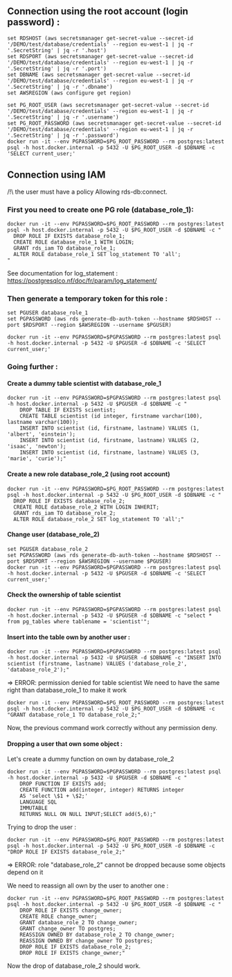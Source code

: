 ## Connection using the root account (login password) :

```
set RDSHOST (aws secretsmanager get-secret-value --secret-id '/DEMO/test/database/credentials' --region eu-west-1 | jq -r '.SecretString' | jq -r '.host')
set RDSPORT (aws secretsmanager get-secret-value --secret-id '/DEMO/test/database/credentials' --region eu-west-1 | jq -r '.SecretString' | jq -r '.port')
set DBNAME (aws secretsmanager get-secret-value --secret-id '/DEMO/test/database/credentials' --region eu-west-1 | jq -r '.SecretString' | jq -r '.dbname')
set AWSREGION (aws configure get region)

set PG_ROOT_USER (aws secretsmanager get-secret-value --secret-id '/DEMO/test/database/credentials' --region eu-west-1 | jq -r '.SecretString' | jq -r '.username')
set PG_ROOT_PASSWORD (aws secretsmanager get-secret-value --secret-id '/DEMO/test/database/credentials' --region eu-west-1 | jq -r '.SecretString' | jq -r '.password')
docker run -it --env PGPASSWORD=$PG_ROOT_PASSWORD --rm postgres:latest psql -h host.docker.internal -p 5432 -U $PG_ROOT_USER -d $DBNAME -c 'SELECT current_user;'
```


## Connection using IAM 

/!\ the user must have a policy Allowing rds-db:connect.

### First you need to create one PG role (database_role_1):

```
docker run -it --env PGPASSWORD=$PG_ROOT_PASSWORD --rm postgres:latest psql -h host.docker.internal -p 5432 -U $PG_ROOT_USER -d $DBNAME -c "
  DROP ROLE IF EXISTS database_role_1; 
  CREATE ROLE database_role_1 WITH LOGIN;
  GRANT rds_iam TO database_role_1;
  ALTER ROLE database_role_1 SET log_statement TO 'all';
"
```

See documentation for log_statement : https://postgresqlco.nf/doc/fr/param/log_statement/

### Then generate a temporary token for this role :

```
set PGUSER database_role_1
set PGPASSWORD (aws rds generate-db-auth-token --hostname $RDSHOST --port $RDSPORT --region $AWSREGION --username $PGUSER)

docker run -it --env PGPASSWORD=$PGPASSWORD --rm postgres:latest psql -h host.docker.internal -p 5432 -U $PGUSER -d $DBNAME -c 'SELECT current_user;'
```

### Going further :

#### Create a dummy table scientist with database_role_1

```
docker run -it --env PGPASSWORD=$PGPASSWORD --rm postgres:latest psql -h host.docker.internal -p 5432 -U $PGUSER -d $DBNAME -c "
	DROP TABLE IF EXISTS scientist;
	CREATE TABLE scientist (id integer, firstname varchar(100), lastname varchar(100));
	INSERT INTO scientist (id, firstname, lastname) VALUES (1, 'albert', 'einstein');
	INSERT INTO scientist (id, firstname, lastname) VALUES (2, 'isaac', 'newton');
	INSERT INTO scientist (id, firstname, lastname) VALUES (3, 'marie', 'curie');"
```

#### Create a new role database_role_2 (using root account)

```
docker run -it --env PGPASSWORD=$PG_ROOT_PASSWORD --rm postgres:latest psql -h host.docker.internal -p 5432 -U $PG_ROOT_USER -d $DBNAME -c "
  DROP ROLE IF EXISTS database_role_2; 
  CREATE ROLE database_role_2 WITH LOGIN INHERIT;
  GRANT rds_iam TO database_role_2;
  ALTER ROLE database_role_2 SET log_statement TO 'all';" 
```

#### Change user (database_role_2) 

```
set PGUSER database_role_2
set PGPASSWORD (aws rds generate-db-auth-token --hostname $RDSHOST --port $RDSPORT --region $AWSREGION --username $PGUSER)
docker run -it --env PGPASSWORD=$PGPASSWORD --rm postgres:latest psql -h host.docker.internal -p 5432 -U $PGUSER -d $DBNAME -c 'SELECT current_user;'
```

#### Check the ownership of table scientist

`docker run -it --env PGPASSWORD=$PGPASSWORD --rm postgres:latest psql -h host.docker.internal -p 5432 -U $PGUSER -d $DBNAME -c "select * from pg_tables where tablename = 'scientist'";`


#### Insert into the table own by another user :

`docker run -it --env PGPASSWORD=$PGPASSWORD --rm postgres:latest psql -h host.docker.internal -p 5432 -U $PGUSER -d $DBNAME -c "INSERT INTO scientist (firstname, lastname) VALUES ('database_role_2', 'database_role_2');"`

=> ERROR:  permission denied for table scientist
We need to have the same right than database_role_1 to make it work

`docker run -it --env PGPASSWORD=$PG_ROOT_PASSWORD --rm postgres:latest psql -h host.docker.internal -p 5432 -U $PG_ROOT_USER -d $DBNAME -c "GRANT database_role_1 TO database_role_2;"`

Now, the previous command work correctly without any permission deny.

#### Dropping a user that own some object :

Let's create a dummy function on own by database_role_2

```
docker run -it --env PGPASSWORD=$PGPASSWORD --rm postgres:latest psql -h host.docker.internal -p 5432 -U $PGUSER -d $DBNAME -c "
	DROP FUNCTION IF EXISTS add; 
	CREATE FUNCTION add(integer, integer) RETURNS integer
    AS 'select \$1 + \$2;'
    LANGUAGE SQL
    IMMUTABLE
    RETURNS NULL ON NULL INPUT;SELECT add(5,6);"
```

Trying to drop the user :

`docker run -it --env PGPASSWORD=$PG_ROOT_PASSWORD --rm postgres:latest psql -h host.docker.internal -p 5432 -U $PG_ROOT_USER -d $DBNAME -c "DROP ROLE IF EXISTS database_role_2;"`

=> ERROR:  role "database_role_2" cannot be dropped because some objects depend on it

We need to reassign all own by the user to another one :

```
docker run -it --env PGPASSWORD=$PG_ROOT_PASSWORD --rm postgres:latest psql -h host.docker.internal -p 5432 -U $PG_ROOT_USER -d $DBNAME -c "
	DROP ROLE IF EXISTS change_owner;
	CREATE ROLE change_owner;
	GRANT database_role_2 TO change_owner;
	GRANT change_owner TO postgres;
	REASSIGN OWNED BY database_role_2 TO change_owner;
	REASSIGN OWNED BY change_owner TO postgres;
	DROP ROLE IF EXISTS database_role_2;
	DROP ROLE IF EXISTS change_owner;"
```

Now the drop of database_role_2 should work.
